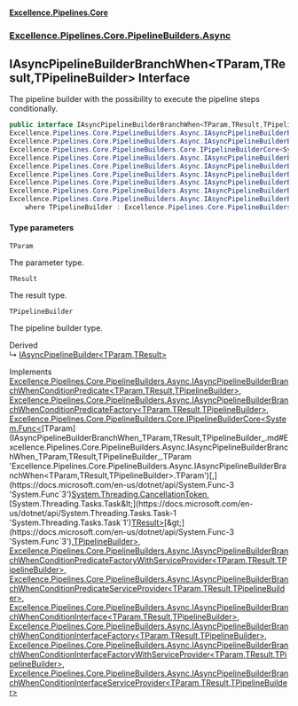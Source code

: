 #### [Excellence.Pipelines.Core](Excellence.Pipelines.md 'Excellence.Pipelines')
### [Excellence.Pipelines.Core.PipelineBuilders.Async](Excellence.Pipelines.md#Excellence.Pipelines.Core.PipelineBuilders.Async 'Excellence.Pipelines.Core.PipelineBuilders.Async')

## IAsyncPipelineBuilderBranchWhen<TParam,TResult,TPipelineBuilder> Interface

The pipeline builder with the possibility to execute the pipeline steps conditionally.

```csharp
public interface IAsyncPipelineBuilderBranchWhen<TParam,TResult,TPipelineBuilder> :
Excellence.Pipelines.Core.PipelineBuilders.Async.IAsyncPipelineBuilderBranchWhenConditionPredicate<TParam, TResult, TPipelineBuilder>,
Excellence.Pipelines.Core.PipelineBuilders.Async.IAsyncPipelineBuilderBranchWhenConditionPredicateFactory<TParam, TResult, TPipelineBuilder>,
Excellence.Pipelines.Core.PipelineBuilders.Core.IPipelineBuilderCore<System.Func<TParam, System.Threading.CancellationToken, System.Threading.Tasks.Task<TResult>>, TPipelineBuilder>,
Excellence.Pipelines.Core.PipelineBuilders.Async.IAsyncPipelineBuilderBranchWhenConditionPredicateFactoryWithServiceProvider<TParam, TResult, TPipelineBuilder>,
Excellence.Pipelines.Core.PipelineBuilders.Async.IAsyncPipelineBuilderBranchWhenConditionPredicateServiceProvider<TParam, TResult, TPipelineBuilder>,
Excellence.Pipelines.Core.PipelineBuilders.Async.IAsyncPipelineBuilderBranchWhenConditionInterface<TParam, TResult, TPipelineBuilder>,
Excellence.Pipelines.Core.PipelineBuilders.Async.IAsyncPipelineBuilderBranchWhenConditionInterfaceFactory<TParam, TResult, TPipelineBuilder>,
Excellence.Pipelines.Core.PipelineBuilders.Async.IAsyncPipelineBuilderBranchWhenConditionInterfaceFactoryWithServiceProvider<TParam, TResult, TPipelineBuilder>,
Excellence.Pipelines.Core.PipelineBuilders.Async.IAsyncPipelineBuilderBranchWhenConditionInterfaceServiceProvider<TParam, TResult, TPipelineBuilder>
    where TPipelineBuilder : Excellence.Pipelines.Core.PipelineBuilders.Async.IAsyncPipelineBuilderBranchWhen<TParam, TResult, TPipelineBuilder>
```
#### Type parameters

<a name='Excellence.Pipelines.Core.PipelineBuilders.Async.IAsyncPipelineBuilderBranchWhen_TParam,TResult,TPipelineBuilder_.TParam'></a>

`TParam`

The parameter type.

<a name='Excellence.Pipelines.Core.PipelineBuilders.Async.IAsyncPipelineBuilderBranchWhen_TParam,TResult,TPipelineBuilder_.TResult'></a>

`TResult`

The result type.

<a name='Excellence.Pipelines.Core.PipelineBuilders.Async.IAsyncPipelineBuilderBranchWhen_TParam,TResult,TPipelineBuilder_.TPipelineBuilder'></a>

`TPipelineBuilder`

The pipeline builder type.

Derived  
&#8627; [IAsyncPipelineBuilder&lt;TParam,TResult&gt;](IAsyncPipelineBuilder_TParam,TResult_.md 'Excellence.Pipelines.Core.PipelineBuilders.IAsyncPipelineBuilder<TParam,TResult>')

Implements [Excellence.Pipelines.Core.PipelineBuilders.Async.IAsyncPipelineBuilderBranchWhenConditionPredicate&lt;](IAsyncPipelineBuilderBranchWhenConditionPredicate_TParam,TResult,TPipelineBuilder_.md 'Excellence.Pipelines.Core.PipelineBuilders.Async.IAsyncPipelineBuilderBranchWhenConditionPredicate<TParam,TResult,TPipelineBuilder>')[TParam](IAsyncPipelineBuilderBranchWhen_TParam,TResult,TPipelineBuilder_.md#Excellence.Pipelines.Core.PipelineBuilders.Async.IAsyncPipelineBuilderBranchWhen_TParam,TResult,TPipelineBuilder_.TParam 'Excellence.Pipelines.Core.PipelineBuilders.Async.IAsyncPipelineBuilderBranchWhen<TParam,TResult,TPipelineBuilder>.TParam')[,](IAsyncPipelineBuilderBranchWhenConditionPredicate_TParam,TResult,TPipelineBuilder_.md 'Excellence.Pipelines.Core.PipelineBuilders.Async.IAsyncPipelineBuilderBranchWhenConditionPredicate<TParam,TResult,TPipelineBuilder>')[TResult](IAsyncPipelineBuilderBranchWhen_TParam,TResult,TPipelineBuilder_.md#Excellence.Pipelines.Core.PipelineBuilders.Async.IAsyncPipelineBuilderBranchWhen_TParam,TResult,TPipelineBuilder_.TResult 'Excellence.Pipelines.Core.PipelineBuilders.Async.IAsyncPipelineBuilderBranchWhen<TParam,TResult,TPipelineBuilder>.TResult')[,](IAsyncPipelineBuilderBranchWhenConditionPredicate_TParam,TResult,TPipelineBuilder_.md 'Excellence.Pipelines.Core.PipelineBuilders.Async.IAsyncPipelineBuilderBranchWhenConditionPredicate<TParam,TResult,TPipelineBuilder>')[TPipelineBuilder](IAsyncPipelineBuilderBranchWhen_TParam,TResult,TPipelineBuilder_.md#Excellence.Pipelines.Core.PipelineBuilders.Async.IAsyncPipelineBuilderBranchWhen_TParam,TResult,TPipelineBuilder_.TPipelineBuilder 'Excellence.Pipelines.Core.PipelineBuilders.Async.IAsyncPipelineBuilderBranchWhen<TParam,TResult,TPipelineBuilder>.TPipelineBuilder')[&gt;](IAsyncPipelineBuilderBranchWhenConditionPredicate_TParam,TResult,TPipelineBuilder_.md 'Excellence.Pipelines.Core.PipelineBuilders.Async.IAsyncPipelineBuilderBranchWhenConditionPredicate<TParam,TResult,TPipelineBuilder>'), [Excellence.Pipelines.Core.PipelineBuilders.Async.IAsyncPipelineBuilderBranchWhenConditionPredicateFactory&lt;](IAsyncPipelineBuilderBranchWhenConditionPredicateFactory_TParam,TResult,TPipelineBuilder_.md 'Excellence.Pipelines.Core.PipelineBuilders.Async.IAsyncPipelineBuilderBranchWhenConditionPredicateFactory<TParam,TResult,TPipelineBuilder>')[TParam](IAsyncPipelineBuilderBranchWhen_TParam,TResult,TPipelineBuilder_.md#Excellence.Pipelines.Core.PipelineBuilders.Async.IAsyncPipelineBuilderBranchWhen_TParam,TResult,TPipelineBuilder_.TParam 'Excellence.Pipelines.Core.PipelineBuilders.Async.IAsyncPipelineBuilderBranchWhen<TParam,TResult,TPipelineBuilder>.TParam')[,](IAsyncPipelineBuilderBranchWhenConditionPredicateFactory_TParam,TResult,TPipelineBuilder_.md 'Excellence.Pipelines.Core.PipelineBuilders.Async.IAsyncPipelineBuilderBranchWhenConditionPredicateFactory<TParam,TResult,TPipelineBuilder>')[TResult](IAsyncPipelineBuilderBranchWhen_TParam,TResult,TPipelineBuilder_.md#Excellence.Pipelines.Core.PipelineBuilders.Async.IAsyncPipelineBuilderBranchWhen_TParam,TResult,TPipelineBuilder_.TResult 'Excellence.Pipelines.Core.PipelineBuilders.Async.IAsyncPipelineBuilderBranchWhen<TParam,TResult,TPipelineBuilder>.TResult')[,](IAsyncPipelineBuilderBranchWhenConditionPredicateFactory_TParam,TResult,TPipelineBuilder_.md 'Excellence.Pipelines.Core.PipelineBuilders.Async.IAsyncPipelineBuilderBranchWhenConditionPredicateFactory<TParam,TResult,TPipelineBuilder>')[TPipelineBuilder](IAsyncPipelineBuilderBranchWhen_TParam,TResult,TPipelineBuilder_.md#Excellence.Pipelines.Core.PipelineBuilders.Async.IAsyncPipelineBuilderBranchWhen_TParam,TResult,TPipelineBuilder_.TPipelineBuilder 'Excellence.Pipelines.Core.PipelineBuilders.Async.IAsyncPipelineBuilderBranchWhen<TParam,TResult,TPipelineBuilder>.TPipelineBuilder')[&gt;](IAsyncPipelineBuilderBranchWhenConditionPredicateFactory_TParam,TResult,TPipelineBuilder_.md 'Excellence.Pipelines.Core.PipelineBuilders.Async.IAsyncPipelineBuilderBranchWhenConditionPredicateFactory<TParam,TResult,TPipelineBuilder>'), [Excellence.Pipelines.Core.PipelineBuilders.Core.IPipelineBuilderCore&lt;](IPipelineBuilderCore_TPipelineDelegate,TPipelineBuilder_.md 'Excellence.Pipelines.Core.PipelineBuilders.Core.IPipelineBuilderCore<TPipelineDelegate,TPipelineBuilder>')[System.Func&lt;](https://docs.microsoft.com/en-us/dotnet/api/System.Func-3 'System.Func`3')[TParam](IAsyncPipelineBuilderBranchWhen_TParam,TResult,TPipelineBuilder_.md#Excellence.Pipelines.Core.PipelineBuilders.Async.IAsyncPipelineBuilderBranchWhen_TParam,TResult,TPipelineBuilder_.TParam 'Excellence.Pipelines.Core.PipelineBuilders.Async.IAsyncPipelineBuilderBranchWhen<TParam,TResult,TPipelineBuilder>.TParam')[,](https://docs.microsoft.com/en-us/dotnet/api/System.Func-3 'System.Func`3')[System.Threading.CancellationToken](https://docs.microsoft.com/en-us/dotnet/api/System.Threading.CancellationToken 'System.Threading.CancellationToken')[,](https://docs.microsoft.com/en-us/dotnet/api/System.Func-3 'System.Func`3')[System.Threading.Tasks.Task&lt;](https://docs.microsoft.com/en-us/dotnet/api/System.Threading.Tasks.Task-1 'System.Threading.Tasks.Task`1')[TResult](IAsyncPipelineBuilderBranchWhen_TParam,TResult,TPipelineBuilder_.md#Excellence.Pipelines.Core.PipelineBuilders.Async.IAsyncPipelineBuilderBranchWhen_TParam,TResult,TPipelineBuilder_.TResult 'Excellence.Pipelines.Core.PipelineBuilders.Async.IAsyncPipelineBuilderBranchWhen<TParam,TResult,TPipelineBuilder>.TResult')[&gt;](https://docs.microsoft.com/en-us/dotnet/api/System.Threading.Tasks.Task-1 'System.Threading.Tasks.Task`1')[&gt;](https://docs.microsoft.com/en-us/dotnet/api/System.Func-3 'System.Func`3')[,](IPipelineBuilderCore_TPipelineDelegate,TPipelineBuilder_.md 'Excellence.Pipelines.Core.PipelineBuilders.Core.IPipelineBuilderCore<TPipelineDelegate,TPipelineBuilder>')[TPipelineBuilder](IAsyncPipelineBuilderBranchWhen_TParam,TResult,TPipelineBuilder_.md#Excellence.Pipelines.Core.PipelineBuilders.Async.IAsyncPipelineBuilderBranchWhen_TParam,TResult,TPipelineBuilder_.TPipelineBuilder 'Excellence.Pipelines.Core.PipelineBuilders.Async.IAsyncPipelineBuilderBranchWhen<TParam,TResult,TPipelineBuilder>.TPipelineBuilder')[&gt;](IPipelineBuilderCore_TPipelineDelegate,TPipelineBuilder_.md 'Excellence.Pipelines.Core.PipelineBuilders.Core.IPipelineBuilderCore<TPipelineDelegate,TPipelineBuilder>'), [Excellence.Pipelines.Core.PipelineBuilders.Async.IAsyncPipelineBuilderBranchWhenConditionPredicateFactoryWithServiceProvider&lt;](IAsyncPipelineBuilderBranchWhenConditionPredicateFactoryWithServiceProvider_TParam,TResult,TPipelineBuilder_.md 'Excellence.Pipelines.Core.PipelineBuilders.Async.IAsyncPipelineBuilderBranchWhenConditionPredicateFactoryWithServiceProvider<TParam,TResult,TPipelineBuilder>')[TParam](IAsyncPipelineBuilderBranchWhen_TParam,TResult,TPipelineBuilder_.md#Excellence.Pipelines.Core.PipelineBuilders.Async.IAsyncPipelineBuilderBranchWhen_TParam,TResult,TPipelineBuilder_.TParam 'Excellence.Pipelines.Core.PipelineBuilders.Async.IAsyncPipelineBuilderBranchWhen<TParam,TResult,TPipelineBuilder>.TParam')[,](IAsyncPipelineBuilderBranchWhenConditionPredicateFactoryWithServiceProvider_TParam,TResult,TPipelineBuilder_.md 'Excellence.Pipelines.Core.PipelineBuilders.Async.IAsyncPipelineBuilderBranchWhenConditionPredicateFactoryWithServiceProvider<TParam,TResult,TPipelineBuilder>')[TResult](IAsyncPipelineBuilderBranchWhen_TParam,TResult,TPipelineBuilder_.md#Excellence.Pipelines.Core.PipelineBuilders.Async.IAsyncPipelineBuilderBranchWhen_TParam,TResult,TPipelineBuilder_.TResult 'Excellence.Pipelines.Core.PipelineBuilders.Async.IAsyncPipelineBuilderBranchWhen<TParam,TResult,TPipelineBuilder>.TResult')[,](IAsyncPipelineBuilderBranchWhenConditionPredicateFactoryWithServiceProvider_TParam,TResult,TPipelineBuilder_.md 'Excellence.Pipelines.Core.PipelineBuilders.Async.IAsyncPipelineBuilderBranchWhenConditionPredicateFactoryWithServiceProvider<TParam,TResult,TPipelineBuilder>')[TPipelineBuilder](IAsyncPipelineBuilderBranchWhen_TParam,TResult,TPipelineBuilder_.md#Excellence.Pipelines.Core.PipelineBuilders.Async.IAsyncPipelineBuilderBranchWhen_TParam,TResult,TPipelineBuilder_.TPipelineBuilder 'Excellence.Pipelines.Core.PipelineBuilders.Async.IAsyncPipelineBuilderBranchWhen<TParam,TResult,TPipelineBuilder>.TPipelineBuilder')[&gt;](IAsyncPipelineBuilderBranchWhenConditionPredicateFactoryWithServiceProvider_TParam,TResult,TPipelineBuilder_.md 'Excellence.Pipelines.Core.PipelineBuilders.Async.IAsyncPipelineBuilderBranchWhenConditionPredicateFactoryWithServiceProvider<TParam,TResult,TPipelineBuilder>'), [Excellence.Pipelines.Core.PipelineBuilders.Async.IAsyncPipelineBuilderBranchWhenConditionPredicateServiceProvider&lt;](IAsyncPipelineBuilderBranchWhenConditionPredicateServiceProvider_TParam,TResult,TPipelineBuilder_.md 'Excellence.Pipelines.Core.PipelineBuilders.Async.IAsyncPipelineBuilderBranchWhenConditionPredicateServiceProvider<TParam,TResult,TPipelineBuilder>')[TParam](IAsyncPipelineBuilderBranchWhen_TParam,TResult,TPipelineBuilder_.md#Excellence.Pipelines.Core.PipelineBuilders.Async.IAsyncPipelineBuilderBranchWhen_TParam,TResult,TPipelineBuilder_.TParam 'Excellence.Pipelines.Core.PipelineBuilders.Async.IAsyncPipelineBuilderBranchWhen<TParam,TResult,TPipelineBuilder>.TParam')[,](IAsyncPipelineBuilderBranchWhenConditionPredicateServiceProvider_TParam,TResult,TPipelineBuilder_.md 'Excellence.Pipelines.Core.PipelineBuilders.Async.IAsyncPipelineBuilderBranchWhenConditionPredicateServiceProvider<TParam,TResult,TPipelineBuilder>')[TResult](IAsyncPipelineBuilderBranchWhen_TParam,TResult,TPipelineBuilder_.md#Excellence.Pipelines.Core.PipelineBuilders.Async.IAsyncPipelineBuilderBranchWhen_TParam,TResult,TPipelineBuilder_.TResult 'Excellence.Pipelines.Core.PipelineBuilders.Async.IAsyncPipelineBuilderBranchWhen<TParam,TResult,TPipelineBuilder>.TResult')[,](IAsyncPipelineBuilderBranchWhenConditionPredicateServiceProvider_TParam,TResult,TPipelineBuilder_.md 'Excellence.Pipelines.Core.PipelineBuilders.Async.IAsyncPipelineBuilderBranchWhenConditionPredicateServiceProvider<TParam,TResult,TPipelineBuilder>')[TPipelineBuilder](IAsyncPipelineBuilderBranchWhen_TParam,TResult,TPipelineBuilder_.md#Excellence.Pipelines.Core.PipelineBuilders.Async.IAsyncPipelineBuilderBranchWhen_TParam,TResult,TPipelineBuilder_.TPipelineBuilder 'Excellence.Pipelines.Core.PipelineBuilders.Async.IAsyncPipelineBuilderBranchWhen<TParam,TResult,TPipelineBuilder>.TPipelineBuilder')[&gt;](IAsyncPipelineBuilderBranchWhenConditionPredicateServiceProvider_TParam,TResult,TPipelineBuilder_.md 'Excellence.Pipelines.Core.PipelineBuilders.Async.IAsyncPipelineBuilderBranchWhenConditionPredicateServiceProvider<TParam,TResult,TPipelineBuilder>'), [Excellence.Pipelines.Core.PipelineBuilders.Async.IAsyncPipelineBuilderBranchWhenConditionInterface&lt;](IAsyncPipelineBuilderBranchWhenConditionInterface_TParam,TResult,TPipelineBuilder_.md 'Excellence.Pipelines.Core.PipelineBuilders.Async.IAsyncPipelineBuilderBranchWhenConditionInterface<TParam,TResult,TPipelineBuilder>')[TParam](IAsyncPipelineBuilderBranchWhen_TParam,TResult,TPipelineBuilder_.md#Excellence.Pipelines.Core.PipelineBuilders.Async.IAsyncPipelineBuilderBranchWhen_TParam,TResult,TPipelineBuilder_.TParam 'Excellence.Pipelines.Core.PipelineBuilders.Async.IAsyncPipelineBuilderBranchWhen<TParam,TResult,TPipelineBuilder>.TParam')[,](IAsyncPipelineBuilderBranchWhenConditionInterface_TParam,TResult,TPipelineBuilder_.md 'Excellence.Pipelines.Core.PipelineBuilders.Async.IAsyncPipelineBuilderBranchWhenConditionInterface<TParam,TResult,TPipelineBuilder>')[TResult](IAsyncPipelineBuilderBranchWhen_TParam,TResult,TPipelineBuilder_.md#Excellence.Pipelines.Core.PipelineBuilders.Async.IAsyncPipelineBuilderBranchWhen_TParam,TResult,TPipelineBuilder_.TResult 'Excellence.Pipelines.Core.PipelineBuilders.Async.IAsyncPipelineBuilderBranchWhen<TParam,TResult,TPipelineBuilder>.TResult')[,](IAsyncPipelineBuilderBranchWhenConditionInterface_TParam,TResult,TPipelineBuilder_.md 'Excellence.Pipelines.Core.PipelineBuilders.Async.IAsyncPipelineBuilderBranchWhenConditionInterface<TParam,TResult,TPipelineBuilder>')[TPipelineBuilder](IAsyncPipelineBuilderBranchWhen_TParam,TResult,TPipelineBuilder_.md#Excellence.Pipelines.Core.PipelineBuilders.Async.IAsyncPipelineBuilderBranchWhen_TParam,TResult,TPipelineBuilder_.TPipelineBuilder 'Excellence.Pipelines.Core.PipelineBuilders.Async.IAsyncPipelineBuilderBranchWhen<TParam,TResult,TPipelineBuilder>.TPipelineBuilder')[&gt;](IAsyncPipelineBuilderBranchWhenConditionInterface_TParam,TResult,TPipelineBuilder_.md 'Excellence.Pipelines.Core.PipelineBuilders.Async.IAsyncPipelineBuilderBranchWhenConditionInterface<TParam,TResult,TPipelineBuilder>'), [Excellence.Pipelines.Core.PipelineBuilders.Async.IAsyncPipelineBuilderBranchWhenConditionInterfaceFactory&lt;](IAsyncPipelineBuilderBranchWhenConditionInterfaceFactory_TParam,TResult,TPipelineBuilder_.md 'Excellence.Pipelines.Core.PipelineBuilders.Async.IAsyncPipelineBuilderBranchWhenConditionInterfaceFactory<TParam,TResult,TPipelineBuilder>')[TParam](IAsyncPipelineBuilderBranchWhen_TParam,TResult,TPipelineBuilder_.md#Excellence.Pipelines.Core.PipelineBuilders.Async.IAsyncPipelineBuilderBranchWhen_TParam,TResult,TPipelineBuilder_.TParam 'Excellence.Pipelines.Core.PipelineBuilders.Async.IAsyncPipelineBuilderBranchWhen<TParam,TResult,TPipelineBuilder>.TParam')[,](IAsyncPipelineBuilderBranchWhenConditionInterfaceFactory_TParam,TResult,TPipelineBuilder_.md 'Excellence.Pipelines.Core.PipelineBuilders.Async.IAsyncPipelineBuilderBranchWhenConditionInterfaceFactory<TParam,TResult,TPipelineBuilder>')[TResult](IAsyncPipelineBuilderBranchWhen_TParam,TResult,TPipelineBuilder_.md#Excellence.Pipelines.Core.PipelineBuilders.Async.IAsyncPipelineBuilderBranchWhen_TParam,TResult,TPipelineBuilder_.TResult 'Excellence.Pipelines.Core.PipelineBuilders.Async.IAsyncPipelineBuilderBranchWhen<TParam,TResult,TPipelineBuilder>.TResult')[,](IAsyncPipelineBuilderBranchWhenConditionInterfaceFactory_TParam,TResult,TPipelineBuilder_.md 'Excellence.Pipelines.Core.PipelineBuilders.Async.IAsyncPipelineBuilderBranchWhenConditionInterfaceFactory<TParam,TResult,TPipelineBuilder>')[TPipelineBuilder](IAsyncPipelineBuilderBranchWhen_TParam,TResult,TPipelineBuilder_.md#Excellence.Pipelines.Core.PipelineBuilders.Async.IAsyncPipelineBuilderBranchWhen_TParam,TResult,TPipelineBuilder_.TPipelineBuilder 'Excellence.Pipelines.Core.PipelineBuilders.Async.IAsyncPipelineBuilderBranchWhen<TParam,TResult,TPipelineBuilder>.TPipelineBuilder')[&gt;](IAsyncPipelineBuilderBranchWhenConditionInterfaceFactory_TParam,TResult,TPipelineBuilder_.md 'Excellence.Pipelines.Core.PipelineBuilders.Async.IAsyncPipelineBuilderBranchWhenConditionInterfaceFactory<TParam,TResult,TPipelineBuilder>'), [Excellence.Pipelines.Core.PipelineBuilders.Async.IAsyncPipelineBuilderBranchWhenConditionInterfaceFactoryWithServiceProvider&lt;](IAsyncPipelineBuilderBranchWhenConditionInterfaceFactoryWithServiceProvider_TParam,TResult,TPipelineBuilder_.md 'Excellence.Pipelines.Core.PipelineBuilders.Async.IAsyncPipelineBuilderBranchWhenConditionInterfaceFactoryWithServiceProvider<TParam,TResult,TPipelineBuilder>')[TParam](IAsyncPipelineBuilderBranchWhen_TParam,TResult,TPipelineBuilder_.md#Excellence.Pipelines.Core.PipelineBuilders.Async.IAsyncPipelineBuilderBranchWhen_TParam,TResult,TPipelineBuilder_.TParam 'Excellence.Pipelines.Core.PipelineBuilders.Async.IAsyncPipelineBuilderBranchWhen<TParam,TResult,TPipelineBuilder>.TParam')[,](IAsyncPipelineBuilderBranchWhenConditionInterfaceFactoryWithServiceProvider_TParam,TResult,TPipelineBuilder_.md 'Excellence.Pipelines.Core.PipelineBuilders.Async.IAsyncPipelineBuilderBranchWhenConditionInterfaceFactoryWithServiceProvider<TParam,TResult,TPipelineBuilder>')[TResult](IAsyncPipelineBuilderBranchWhen_TParam,TResult,TPipelineBuilder_.md#Excellence.Pipelines.Core.PipelineBuilders.Async.IAsyncPipelineBuilderBranchWhen_TParam,TResult,TPipelineBuilder_.TResult 'Excellence.Pipelines.Core.PipelineBuilders.Async.IAsyncPipelineBuilderBranchWhen<TParam,TResult,TPipelineBuilder>.TResult')[,](IAsyncPipelineBuilderBranchWhenConditionInterfaceFactoryWithServiceProvider_TParam,TResult,TPipelineBuilder_.md 'Excellence.Pipelines.Core.PipelineBuilders.Async.IAsyncPipelineBuilderBranchWhenConditionInterfaceFactoryWithServiceProvider<TParam,TResult,TPipelineBuilder>')[TPipelineBuilder](IAsyncPipelineBuilderBranchWhen_TParam,TResult,TPipelineBuilder_.md#Excellence.Pipelines.Core.PipelineBuilders.Async.IAsyncPipelineBuilderBranchWhen_TParam,TResult,TPipelineBuilder_.TPipelineBuilder 'Excellence.Pipelines.Core.PipelineBuilders.Async.IAsyncPipelineBuilderBranchWhen<TParam,TResult,TPipelineBuilder>.TPipelineBuilder')[&gt;](IAsyncPipelineBuilderBranchWhenConditionInterfaceFactoryWithServiceProvider_TParam,TResult,TPipelineBuilder_.md 'Excellence.Pipelines.Core.PipelineBuilders.Async.IAsyncPipelineBuilderBranchWhenConditionInterfaceFactoryWithServiceProvider<TParam,TResult,TPipelineBuilder>'), [Excellence.Pipelines.Core.PipelineBuilders.Async.IAsyncPipelineBuilderBranchWhenConditionInterfaceServiceProvider&lt;](IAsyncPipelineBuilderBranchWhenConditionInterfaceServiceProvider_TParam,TResult,TPipelineBuilder_.md 'Excellence.Pipelines.Core.PipelineBuilders.Async.IAsyncPipelineBuilderBranchWhenConditionInterfaceServiceProvider<TParam,TResult,TPipelineBuilder>')[TParam](IAsyncPipelineBuilderBranchWhen_TParam,TResult,TPipelineBuilder_.md#Excellence.Pipelines.Core.PipelineBuilders.Async.IAsyncPipelineBuilderBranchWhen_TParam,TResult,TPipelineBuilder_.TParam 'Excellence.Pipelines.Core.PipelineBuilders.Async.IAsyncPipelineBuilderBranchWhen<TParam,TResult,TPipelineBuilder>.TParam')[,](IAsyncPipelineBuilderBranchWhenConditionInterfaceServiceProvider_TParam,TResult,TPipelineBuilder_.md 'Excellence.Pipelines.Core.PipelineBuilders.Async.IAsyncPipelineBuilderBranchWhenConditionInterfaceServiceProvider<TParam,TResult,TPipelineBuilder>')[TResult](IAsyncPipelineBuilderBranchWhen_TParam,TResult,TPipelineBuilder_.md#Excellence.Pipelines.Core.PipelineBuilders.Async.IAsyncPipelineBuilderBranchWhen_TParam,TResult,TPipelineBuilder_.TResult 'Excellence.Pipelines.Core.PipelineBuilders.Async.IAsyncPipelineBuilderBranchWhen<TParam,TResult,TPipelineBuilder>.TResult')[,](IAsyncPipelineBuilderBranchWhenConditionInterfaceServiceProvider_TParam,TResult,TPipelineBuilder_.md 'Excellence.Pipelines.Core.PipelineBuilders.Async.IAsyncPipelineBuilderBranchWhenConditionInterfaceServiceProvider<TParam,TResult,TPipelineBuilder>')[TPipelineBuilder](IAsyncPipelineBuilderBranchWhen_TParam,TResult,TPipelineBuilder_.md#Excellence.Pipelines.Core.PipelineBuilders.Async.IAsyncPipelineBuilderBranchWhen_TParam,TResult,TPipelineBuilder_.TPipelineBuilder 'Excellence.Pipelines.Core.PipelineBuilders.Async.IAsyncPipelineBuilderBranchWhen<TParam,TResult,TPipelineBuilder>.TPipelineBuilder')[&gt;](IAsyncPipelineBuilderBranchWhenConditionInterfaceServiceProvider_TParam,TResult,TPipelineBuilder_.md 'Excellence.Pipelines.Core.PipelineBuilders.Async.IAsyncPipelineBuilderBranchWhenConditionInterfaceServiceProvider<TParam,TResult,TPipelineBuilder>')